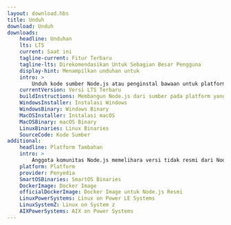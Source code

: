 ```yaml
---
layout: download.hbs
title: Unduh
download: Unduh
downloads:
    headline: Unduhan
    lts: LTS
    current: Saat ini
    tagline-current: Fitur Terbaru
    tagline-lts: Direkomendasikan Untuk Sebagian Besar Pengguna
    display-hint: Menampilkan unduhan untuk
    intro: >
        Unduh kode sumber Node.js atau penginstal bawaan untuk platform Anda, dan mulai mengembangkanya sekarang.
    currentVersion: Versi LTS Terbaru
    buildInstructions: Membangun Node.js dari sumber pada platform yang didukung
    WindowsInstaller: Instalasi Windows
    WindowsBinary: Windows Binary
    MacOSInstaller: Instalasi macOS
    MacOSBinary: macOS Binary
    LinuxBinaries: Linux Binaries
    SourceCode: Kode Sumber
additional:
    headline: Platform Tambahan
    intro: >
        Anggota komunitas Node.js memelihara versi tidak resmi dari Node.js untuk platform tambahan. Perhatikan bahwa build tersebut tidak didukung oleh tim inti Node.js dan mungkin belum berada pada level build yang sama dengan rilis Node.js saat ini.
    platform: Platform
    provider: Penyedia
    SmartOSBinaries: SmartOS Binaries
    DockerImage: Docker Image
    officialDockerImage: Docker Image untuk Node.js Resmi
    LinuxPowerSystems: Linux on Power LE Systems
    LinuxSystemZ: Linux on System z
    AIXPowerSystems: AIX on Power Systems
---
```


